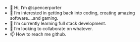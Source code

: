 - 👋 Hi, I’m @spencerporter
- 👀 I’m interested in getting back into coding, creating amazing software....and gaming. 
- 🌱 I’m currently learning full stack development.
- 💞️ I’m looking to collaborate on whatever. 
- 📫 How to reach me github. 

<!---
spencerporter/spencerporter is a ✨ special ✨ repository because its `README.md` (this file) appears on your GitHub profile.
You can click the Preview link to take a look at your changes.
--->
